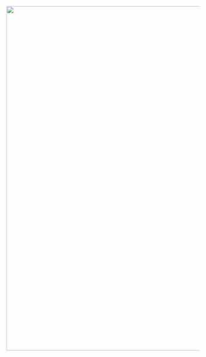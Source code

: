 <p align="center">
<img src="https://user-images.githubusercontent.com/91329268/152631608-3668baf9-6afb-4d9e-bb68-e7df1b5cb071.gif" width="900">
</p>
